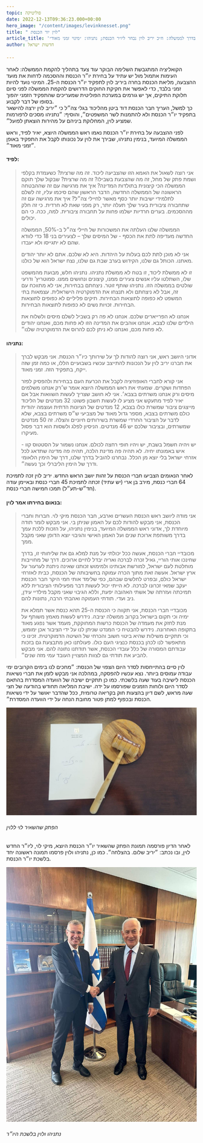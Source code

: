 ```yaml
---
topic: פוליטיקה
date: 2022-12-13T09:36:23.000+00:00
hero_image: "/content/images/levinknesset.png"
title: " לוין יור הכנסת"
article_title: 'בדרך לממשלה: ח״כ יריב לוין נבחר ליו״ר הכנסת; נתניהו: ״מינוי זמני מאוד״'
author: חדשות ישראל

---
```

הקואליציה המתגבשת השלימה הבוקר עוד צעד בתהליך להקמת הממשלה: לאחר העימות אתמול מול יש עתיד על בחירת יו״ר הכנסת וההסכמה לדחות את מועד ההצבעה, מליאת הכנסת בחרה ביריב לוין לתפקיד יו״ר הכנסת ה-25. המינוי נועד להיות זמני בלבד, כדי לאפשר את חקיקת החוקים הדרושים להקמת הממשלה לפני סיום חלוקת התיקים, אך יש גורמים במערכת הפוליטית שמעריכים שהתפקיד הזמני יהפוך בסופו של דבר לקבוע.  
כך למשל, העריך חבר הכנסת דוד ביטן מהליכוד בגלי צה״ל כי ״יריב לוין ירצה להישאר בתפקיד יו״ר הכנסת ולא להתמנות לשר המשפטים״, והוסיף: ״נתניהו מסכים לרפורמות שמציע לוין, המחלוקת ביניהם על מהירות הוצאתן לפועל״.

לפני ההצבעה על בחירת יו״ר הכנסת נאמו ראש הממשלה היוצא, יאיר לפיד, וראש הממשלה המיועד, בנימין נתניהו, שבירך את לוין על נכונותו לקבל את התפקיד באופן ״זמני מאוד״.

#### לפיד:

> אני רוצה לשאול את האמא הזו שהצביעה ליכוד. זה מה שרצית? כשעמדת בקלפי ושמת פתק של מחל, זה מה שהצבעת בשבילו? זה מה שרצית? שבקול שלך תוקם הממשלה הכי קיצונית בתולדות המדינה? איך את מרגישה עם זה שההבטחה הראשונה של הממשלה החדשה, הדבר הראשון שהם סיכמו עליו, זה לשלם לתלמידי ישיבות יותר כסף מאשר לחיילי צה״ל? איך את מרגישה עם זה שתחבורה ציבורית בעיר שלך תעלה יותר, רק מפני שאת לא חרדית. כי זה חלק מההסכמים. בערים חרדיות ישלמו פחות על תחבורה ציבורית. למה, ככה. כי הם יכולים.
>
> הממשלה שלנו העלתה את המשכורות של חיילי צה״ל ב-50%, הממשלה החדשה מעדיפה לתת את הכסף - של המיסים שלך – לצעירים בני 18 כדי לוודא שהם לא יתגייסו ולא יעבדו.
>
> אני לא מוכן לתת לכם בעלות על היהדות. היא לא שלכם. אתם לא יותר יהודים מאתנו. הכותל גם שלנו, הקידוש בערב שבת גם שלנו, נצח ישראל הוא של כולנו.
>
> זו לא ממשלת ליכוד, זו בטח לא ממשלת נתניהו. נתניהו חלש, מבועת מהמשפט שלו, השתלטו עליו אנשים צעירים ממנו, קיצונים ונחושים ממנו. סמוטריץ' ודרעי שולטים בממשלה הזו. נתניהו שותף זוטר. ניצחתם בבחירות, אני לא מתווכח עם זה, אבל לא ניצחתם ולא תנצחו את הדמוקרטיה הישראלית. עצמאות בתי המשפט לא כפופה לתוצאות הבחירות. תיקים פליליים לא כפופים לתוצאות הבחירות. זכויות נשים לא כפופות לתוצאות הבחירות.
>
> אנחנו לא הפרייארים שלכם. אנחנו לא פה רק בשביל לשלם מיסים ולשלוח את הילדים שלנו לצבא. אנחנו אוהבים את המדינה הזו לא פחות מכם, ואנחנו יהודים לא פחות מכם, ואנחנו לא ניתן לכם להרוס את הדמוקרטיה שלנו״.

#### נתניהו:

> אדוני היושב ראש, אני רוצה להודות לך על שירותך כיו״ר הכנסת. אני מבקש לברך את חברנו יריב לוין על הנכונות להתייצב עכשיו בשבועיים הללו, או כמה זמן שזה ייקח, בתפקיד הזה. זמני מאוד.
>
> אני קורא לחברי האופוזיציה לקבל את הכרעת העם בבחירות ולהפסיק לפזר הפחדות ושקרים. שמעתי את ראש הממשלה היוצא אומר ש׳רק אנחנו משלמים מיסים ורק אנחנו משרתים בצבא׳. אני לא חושב שצריך לעשות השוואות אבל אם יאיר לפיד מתעקש אני מציע לו לעשות חשבון פשוט: 32 מנדטים של הליכוד מייצגים ציבור שמשרת כולו בצבא, 12 מנדטים של הציונות הדתית ועוצמה יהודית כולם משרתים בצבא, מספר גדול מאוד של מצביעי ש״ס משרתים בצבא, שלא לדבר על הציבור החרדי שמשרת בשירותים חיוניים והצלה. זה 50 מנדטים שמשרתים, ובציבור שלכם יש 46 מנדטים. הניסיון לפלג ולשסות הוא דבר פסול מעיקרו.
>
> יש ויהיה חשמל בשבת, יש ויהיו חופי רחצה לכולם. אנחנו נשמור על הסטטוס קוו - איש באמונתו יחיה. לא תהיה פה מדינת הלכה, תהיה פה מדינה שתדאג לכל אזרחי ישראל בלי יוצא מן הכלל. נבחרנו להוביל בדרך שלנו, דרך של הימין הלאומי ודרך של הימין הליברלי וכך נעשה״.

לאחר הנאומים הצביעו חברי הכנסת על זהות יושב הראש החדש. יריב לוין זכה לתמיכת 64 חברי כנסת, מירב בן ארי (יש עתיד) זכתה לתמיכת 45 חברי כנסת ובאיימן עודה (חד״ש-תע״ל) תמכו חמישה חברי כנסת.

#### בנאום בחירתו אמר לוין:

> אני מודה ליושב ראש הכנסת העשרים וארבע, חבר הכנסת מיקי לוי. חברות וחברי הכנסת, אני מבקש להודות לכם על האמון שניתן בי. אני מבקש לומר תודה מיוחדת לך, אדוני ראש הממשלה המיועד, בנימין נתניהו, על הזכות ללכת עמך בדרך משותפת ארוכת שנים ועל האמון האישי והגיבוי יוצא הדופן שאני מקבל ממך.
>
> מכובדיי חברי הכנסת, אעשה ככל יכולתי על מנת למלא גם את שליחותי זו, בדרך שחינכו אותי הוריי, גאיל זכרה לברכה ואריה יבדל לחיים ארוכים. דרך של מחוייבות מוחלטת לעם ישראל, למורשת אבותינו ולמימוש זכותנו שאינה ניתנת לערעור על ארץ ישראל. אעשה זאת מתוך הכרה עמוקה בחשיבותה של הכנסת, כבית לאזרחי ישראל כולם, ובפרט לחלשים שבהם, כפי שלימד אותי חמי היקר חבר הכנסת יעקב שמאי זכרונו לברכה. לא הייתי יכול לעשות דבר מפעילותי הציבורית ללא תמיכתה ועזרתה של אשתי האהובה יפעת, וללא הגיבוי שאני מקבל מילדיי עידן, ניב ועדי. תודתי העמוקה ואהבתי הרבה, נתונות להם.
>
> מכובדיי חברי הכנסת, אני תקווה כי הכנסת ה-25 תהא כנסת אשר תמלא את ימיה וכי תקום בישראל בקרוב ממשלה יציבה. נידרש לעשות מאמץ משותף על מנת לחזק את מעמדה של הכנסת כרשות המחוקקת, מעמד אשר נפגע מאוד בתקופה האחרונה. נידרש להבטיח כי המנדט שניתן לנו על ידי הציבור אכן ימומש, וכי תתקיים משילות שהיא ביטוי חשוב והכרחי של השיטה הדמוקרטית. זכינו כי מתאפשר לנו לכהן בכנסת כנציגי העם כולו. פעולתנו כאן מתבצעת גם בזכות עבודתם המסורה של כלל עובדי הכנסת, אשר תודתנו נתונה להם. אני מבקש להביע את תודתי גם לצוות המצויין העובד עמי מזה שנים״.

לוין סיים בהתייחסות לסדר היום הצפוי של הכנסת: ״מחכים לנו בימים הקרובים ימי עבודה עמוסים ביותר. נצא עכשיו להפסקה, במהלכה אני מבקש לזמן את חברי נשיאות הכנסת לישיבה בעוד שעה בלשכתי. כמו כן תתקיים ישיבה של הוועדה המסדרת בהתאם לסדר היום ולוחות הזמנים שפורסמו על ידה. ישיבת המליאה תחודש בהודעה של חצי שעה מראש, לשם דיון בהצעות חוק בקריאה טרומית, ככל שהדבר יאושר על ידי נשיאות הכנסת ובכפוף למתן פטור מחובת הנחה על ידי הוועדה המסדרת״.

![](/content/images/img_9b4672e37e92-1.jpeg "הפתק שהשאיר לוי ללוין")
###### הפתק שהשאיר לוי ללוין

לאחר הדיון פורסמה תמונת הפתק שהשאיר יו״ר הכנסת היוצא, מיקי לוי, ליו״ר החדש לוין, ובו נכתב: ״יריב שלום. בהצלחה״. כמו כן, נתניהו ולוין פרסמו תמונה ראשונה יחד בלשכת יו״ר הכנסת.

![](/content/images/img_02956a41a0e7-1.jpeg "נתניהו ולוין בלשכת היו״ר")
###### נתניהו ולוין בלשכת היו״ר